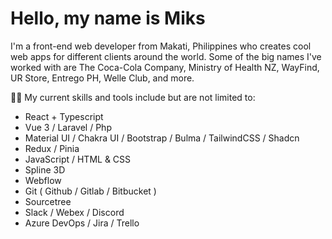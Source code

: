 # Hello, my name is Miks

I'm a front-end web developer from Makati, Philippines who creates cool web apps for different clients around the world. Some of the big names I've worked with are The Coca-Cola Company, Ministry of Health NZ, WayFind, UR Store, Entrego PH, Welle Club, and more.

👨‍💻 My current skills and tools include but are not limited to: 
- React + Typescript
- Vue 3 / Laravel / Php
- Material UI / Chakra UI / Bootstrap / Bulma / TailwindCSS / Shadcn
- Redux / Pinia
- JavaScript / HTML & CSS
- Spline 3D
- Webflow
- Git ( Github / Gitlab / Bitbucket )
- Sourcetree
- Slack / Webex / Discord
- Azure DevOps / Jira / Trello
